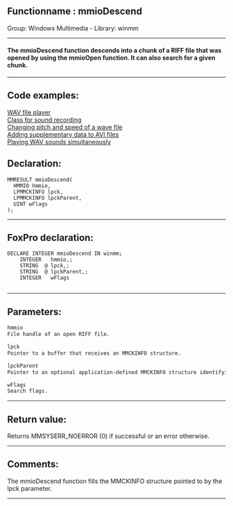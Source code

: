 <link rel="stylesheet" type="text/css" href="../../css/win32api.css">  
<link rel="stylesheet" href="https://cdnjs.cloudflare.com/ajax/libs/font-awesome/4.7.0/css/font-awesome.min.css">

## Functionname : mmioDescend
Group: Windows Multimedia - Library: winmm    
***  


#### The mmioDescend function descends into a chunk of a RIFF file that was opened by using the mmioOpen function. It can also search for a given chunk.
***  


## Code examples:
[WAV file player](../../samples/sample_417.md)  
[Class for sound recording](../../samples/sample_420.md)  
[Changing pitch and speed of a wave file](../../samples/sample_422.md)  
[Adding supplementary data to AVI files](../../samples/sample_481.md)  
[Playing WAV sounds simultaneously](../../samples/sample_523.md)  

## Declaration:
```foxpro  
MMRESULT mmioDescend(
  HMMIO hmmio,
  LPMMCKINFO lpck,
  LPMMCKINFO lpckParent,
  UINT wFlags
);  
```  
***  


## FoxPro declaration:
```foxpro  
DECLARE INTEGER mmioDescend IN winmm;
	INTEGER   hmmio,;
	STRING  @ lpck,;
	STRING  @ lpckParent,;
	INTEGER   wFlags
  
```  
***  


## Parameters:
```txt  
hmmio
File handle of an open RIFF file.

lpck
Pointer to a buffer that receives an MMCKINFO structure.

lpckParent
Pointer to an optional application-defined MMCKINFO structure identifying the parent of the chunk being searched for.

wFlags
Search flags.  
```  
***  


## Return value:
Returns MMSYSERR_NOERROR (0) if successful or an error otherwise.  
***  


## Comments:
The mmioDescend function fills the MMCKINFO structure pointed to by the lpck parameter.  
  
***  

